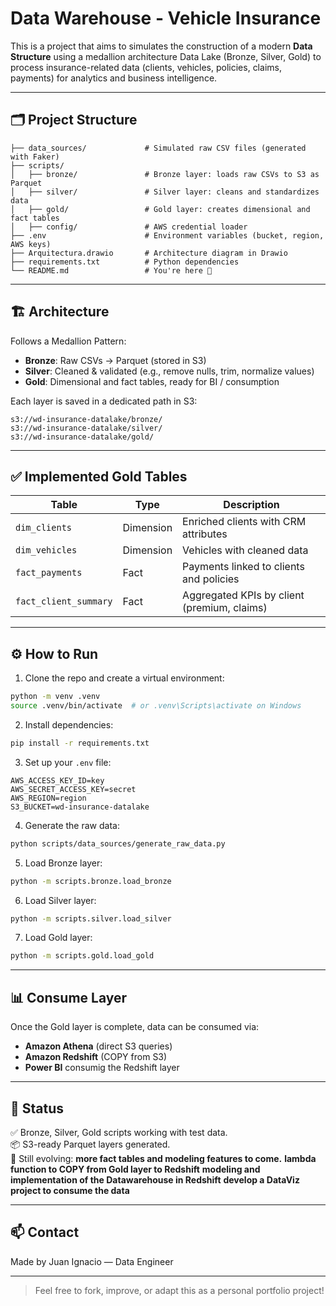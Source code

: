 # Data Warehouse - Vehicle Insurance

This is a project that aims to simulates the construction of a modern **Data Structure** using a medallion architecture Data Lake (Bronze, Silver, Gold) to process insurance-related data (clients, vehicles, policies, claims, payments) for analytics and business intelligence.

---

## 🗂️ Project Structure

```
├── data_sources/             # Simulated raw CSV files (generated with Faker)
├── scripts/
│   ├── bronze/               # Bronze layer: loads raw CSVs to S3 as Parquet
│   ├── silver/               # Silver layer: cleans and standardizes data
│   ├── gold/                 # Gold layer: creates dimensional and fact tables
│   ├── config/               # AWS credential loader
├── .env                      # Environment variables (bucket, region, AWS keys)
├── Arquitectura.drawio       # Architecture diagram in Drawio
├── requirements.txt          # Python dependencies
└── README.md                 # You're here 👋
```

---

## 🏗️ Architecture

Follows a Medallion Pattern:

- **Bronze**:   Raw CSVs → Parquet (stored in S3)
- **Silver**:   Cleaned & validated (e.g., remove nulls, trim, normalize values)
- **Gold**:     Dimensional and fact tables, ready for BI / consumption

Each layer is saved in a dedicated path in S3:
```
s3://wd-insurance-datalake/bronze/
s3://wd-insurance-datalake/silver/
s3://wd-insurance-datalake/gold/
```

---

## ✅ Implemented Gold Tables

| Table                 | Type       | Description                                |
|----------------------|------------|--------------------------------------------|
| `dim_clients`        | Dimension  | Enriched clients with CRM attributes       |
| `dim_vehicles`       | Dimension  | Vehicles with cleaned data                 |
| `fact_payments`      | Fact       | Payments linked to clients and policies    |
| `fact_client_summary`| Fact       | Aggregated KPIs by client (premium, claims)|


---

## ⚙️ How to Run

1. Clone the repo and create a virtual environment:
```bash
python -m venv .venv
source .venv/bin/activate  # or .venv\Scripts\activate on Windows
```

2. Install dependencies:
```bash
pip install -r requirements.txt
```

3. Set up your `.env` file:
```dotenv
AWS_ACCESS_KEY_ID=key
AWS_SECRET_ACCESS_KEY=secret
AWS_REGION=region
S3_BUCKET=wd-insurance-datalake
```

4. Generate the raw data:
```bash
python scripts/data_sources/generate_raw_data.py
```

5. Load Bronze layer:
```bash
python -m scripts.bronze.load_bronze
```

6. Load Silver layer:
```bash
python -m scripts.silver.load_silver
```

7. Load Gold layer:
```bash
python -m scripts.gold.load_gold
```

---

## 📊 Consume Layer

Once the Gold layer is complete, data can be consumed via:
- **Amazon Athena** (direct S3 queries)
- **Amazon Redshift** (COPY from S3)
- **Power BI** consumig the Redshift layer

---

## 📌 Status
✅ Bronze, Silver, Gold scripts working with test data.  
📦 S3-ready Parquet layers generated.  
📘 Still evolving: 
    **more fact tables and modeling features to come.**
    **lambda function to COPY from Gold layer to Redshift**
    **modeling and implementation of the Datawarehouse in Redshift**
    **develop a DataViz project to consume the data**

---

## 📫 Contact
Made by Juan Ignacio — Data Engineer

---

> Feel free to fork, improve, or adapt this as a personal portfolio project!
